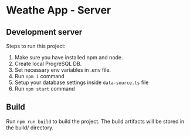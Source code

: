 # Weathe App - Server


## Development server

Steps to run this project:

1. Make sure you have installed npm and node. 
2. Create local ProgreSQL DB.
3. Set necessary env variables in .env file.
4. Run `npm i` command
5. Setup your database settings inside `data-source.ts` file
6. Run `npm start` command


## Build

Run `npm run build` to build the project. The build artifacts will be stored in the build/ directory.